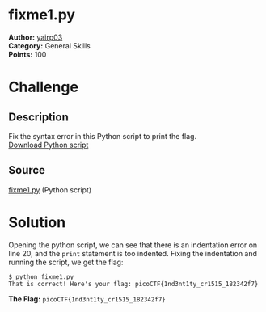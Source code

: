 # fixme1.py

**Author:** [yairp03](https://github.com/yairp03)  
**Category:** General Skills  
**Points:** 100

# Challenge

## Description

Fix the syntax error in this Python script to print the flag.  
[Download Python script](./fixme1.py)

## Source

[fixme1.py](./fixme1.py) (Python script)

# Solution

Opening the python script, we can see that there is an indentation error on line 20, and the `print` statement is too indented. Fixing the indentation and running the script, we get the flag:

```
$ python fixme1.py
That is correct! Here's your flag: picoCTF{1nd3nt1ty_cr1515_182342f7}
```

**The Flag:** `picoCTF{1nd3nt1ty_cr1515_182342f7}`
